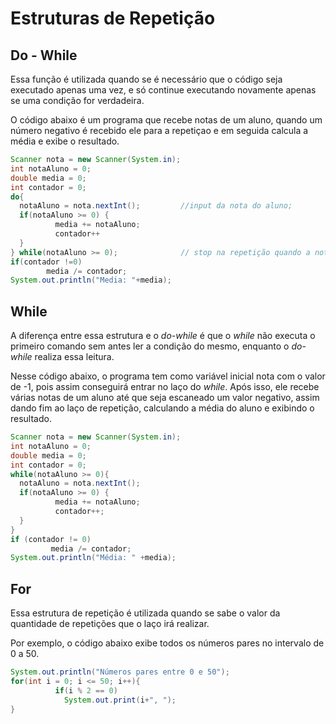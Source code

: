 # Estruturas de Repetição

## Do - While
  Essa função é utilizada quando se é necessário que o código seja executado apenas uma vez, e só continue executando novamente apenas se uma condição
for verdadeira.

  O código abaixo é um programa que recebe notas de um aluno, quando um número negativo é recebido ele para a repetiçao e em seguida calcula a média e
exibe o resultado.
```java
Scanner nota = new Scanner(System.in);
int notaAluno = 0;
double media = 0;
int contador = 0;
do{
  notaAluno = nota.nextInt();         //input da nota do aluno;
  if(notaAluno >= 0) {
          media += notaAluno;
          contador++
  }
} while(notaAluno >= 0);              // stop na repetição quando a nota for negativa;
if(contador !=0)
        media /= contador;
System.out.println("Media: "+media);
```
## While
   A diferença entre essa estrutura e o *do-while* é que o *while* não executa o primeiro comando sem antes ler a condição do mesmo, enquanto  o
*do-while* realiza essa leitura.

   Nesse código abaixo, o programa tem como variável inicial nota com o valor de -1, pois assim conseguirá entrar no laço do *while*. Após isso,
ele recebe várias notas de um aluno até que seja escaneado um valor negativo, assim dando fim ao laço de repetição, calculando a média do aluno e
exibindo o resultado.
```java
Scanner nota = new Scanner(System.in);
int notaAluno = 0;
double media = 0;
int contador = 0;
while(notaAluno >= 0){
  notaAluno = nota.nextInt();
  if(notaAluno >= 0) {
          media += notaAluno;
          contador++;
  }
}
if (contador != 0)
         media /= contador;
System.out.println("Média: " +media);
```
## For
  Essa estrutura de repetição é utilizada quando se sabe o valor da quantidade de repetições que o laço irá realizar.
  
  Por exemplo, o código abaixo exibe todos os números pares no intervalo de 0 a 50.
```java
System.out.println("Números pares entre 0 e 50");
for(int i = 0; i <= 50; i++){
          if(i % 2 == 0)
            System.out.print(i+", ");
}
```
